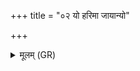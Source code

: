 +++
title = "०२ यो हरिमा जायान्यो"

+++
<details><summary>मूलम् (GR)</summary>

यो हरिमा जायान्यो  
अङ्गभेदो विसल्पकः ।  
सर्वं ते यक्ष्मम् अङ्गेभ्यो  
बहिर् निर् हन्त्व् आञ्जनम् ॥
</details>